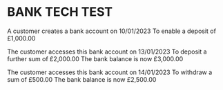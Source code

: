 # BANK TECH TEST

A customer creates a bank account on 10/01/2023
To enable a deposit of £1,000.00

The customer accesses this bank account on 13/01/2023
To deposit a further sum of £2,000.00
The bank balance is now £3,000.00

The customer accesses this bank account on 14/01/2023
To withdraw a sum of £500.00
The bank balance is now £2,500.00
